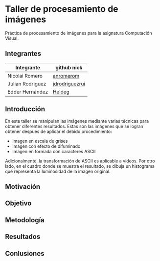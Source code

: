 # Taller de procesamiento de imágenes
Práctica de procesamiento de imágenes para la asignatura Computación Visual.
## Integrantes

|       Integrante      |                 github nick                   |
|-----------------------|-----------------------------------------------|
| Nicolai Romero         | [anromerom](https://github.com/anromerom) |
| Julian Rodriguez      | [jdrodriguezrui](https://github.com/jdrodriguezrui)       |
| Edder Hernández      | [Heldeg](https://github.com/Heldeg)       |
## Introducción
En este taller se manipulan las imágenes mediante varias técnicas para obtener diferentes resultados. Estas son las imágenes que se logran obtener después de aplicar el debido procedimiento:
-	Imagen en escala de grises
-	Imagen con efecto de difuminado
-	Imagen en formada con caracteres ASCII

Adicionalmente, la transformación de ASCII es aplicable a videos. Por otro lado, en el cuadro donde se muestra el resultado, se dibuja un histograma que representa la luminosidad de la imagen original.

## Motivación
## Objetivo
## Metodología
## Resultados 
## Conlusiones
